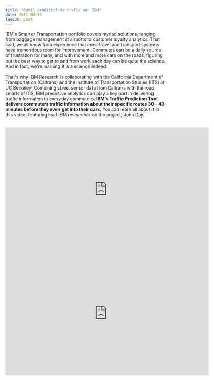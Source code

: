 ```yaml
---
title: "Outil prédictif de trafic par IBM"
date: 2011-04-13
layout: post
---
```


<p>IBM's Smarter Transportation portfolio covers myriad solutions, ranging from baggage management at airports to customer loyalty analytics. That said, we all know from experience that most travel and transport systems have tremendous room for improvement. Commutes can be a daily source of frustration for many, and with more and more cars on the roads, figuring out the best way to get to and from work each day can be quite the science. And in fact, we're learning it is a science indeed.<br /><br />That's why IBM Research is collaborating with the California Department of Transportation (Caltrans) and the Institute of Transportation Studies (ITS) at UC Berkeley. Combining street sensor data from Caltrans with the road smarts of ITS, IBM predictive analytics can play a key part in delivering traffic information to everyday commuters. <strong>IBM's Traffic Prediction Tool delivers commuters traffic information about their specific routes 30 - 40 minutes before they even get into their cars.</strong> You can learn all about it in this video, featuring lead IBM researcher on the project, John Day.<br /><br /></p> <iframe title="YouTube video player" width="640" height="390" src="http://www.youtube.com/embed/-EyM7uj0Kpc" frameborder="0" allowfullscreen></iframe> <iframe title="YouTube video player" width="640" height="390" src="http://www.youtube.com/embed/vcjFGn3YBg8" frameborder="0" allowfullscreen></iframe>